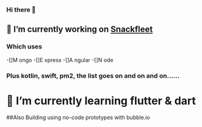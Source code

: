 ### Hi there 👋

## 🔭 I’m currently working on [Snackfleet](https://help.snackfleet.com)
### Which uses 
   -[]M ongo
   -[]E xpress
   -[]A ngular
   -[]N ode
 ### Plus kotlin, swift, pm2, the list goes on and on and on......
#    🌱 I’m currently learning flutter & dart
 ##Also Building using no-code prototypes with bubble.io
         
<!--
**calabiyauman/calabiyauman** is a ✨ _special_ ✨ repository because its `README.md` (this file) appears on your GitHub profile.

Here are some ideas to get you started:

- 🔭 I’m currently working on ...
- 🌱 I’m currently learning ...
- 👯 I’m looking to collaborate on ...
- 🤔 I’m looking for help with ...
- 💬 Ask me about ...
- 📫 How to reach me: ...
- 😄 Pronouns: ...
- ⚡ Fun fact: ...
-->
